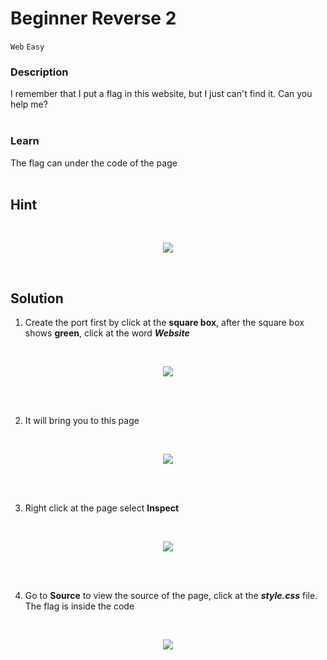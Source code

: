 # Beginner Reverse 2
`Web`
`Easy`

### Description
I remember that I put a flag in this website, but I just can't find it. Can you help me?
<br><br>

### Learn
The flag can under the code of the page
<br><br>

## Hint
<br>
<p align="center">
  <img src="https://user-images.githubusercontent.com/117136072/230572023-8ea800c5-e7cd-4944-acb3-f44a564c817a.png">
</p>
<br>



## Solution
1.	Create the port first by click at the **square box**, 
    after the square box shows **green**, click at the word ***Website***
<br>
<p align="center">
  <img src="https://user-images.githubusercontent.com/117136072/230570588-c7f329b1-3aa0-4b73-bbd4-e8753424ffe3.png">
</p>
<br><br>


2.	It will bring you to this page 
<br>
<p align="center">
  <img src="https://user-images.githubusercontent.com/117136072/230570757-ba06ce1d-cdbd-4cae-aaf5-603fe8afc5c4.png">
</p>
<br><br>


3.	Right click at the page select **Inspect**
<br>
<p align="center">
  <img src="https://user-images.githubusercontent.com/117136072/230571195-255ce1c5-8d0d-4c73-ac19-690f82edeb03.png">
</p>
<br><br>

4.	Go to **Source** to view the source of the page, click at the **_style.css_** file. The flag is inside the code
<br>
<p align="center">
  <img src="https://user-images.githubusercontent.com/117136072/230571446-7d17fc4b-733e-4397-9cf0-2471016c7095.png">
</p>
<br><br>
